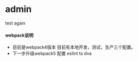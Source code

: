 # admin

test again


#### webpack说明
- 目前是webpack4版本  目前有本地开发，测试，生产三个配置。
- 下一步升级webpack5 配置 eslint ts dva 